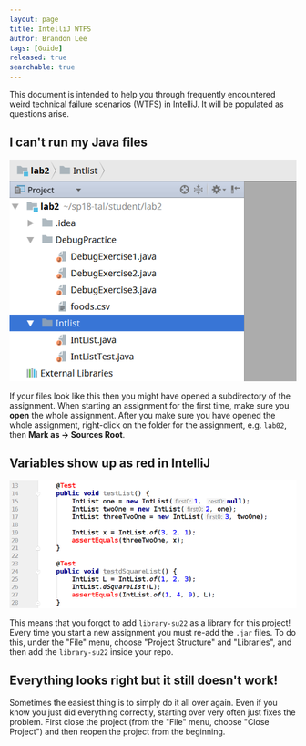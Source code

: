 ```yaml
---
layout: page
title: IntelliJ WTFS
author: Brandon Lee
tags: [Guide]
released: true
searchable: true
---
```


This document is intended to help you through frequently encountered weird
technical failure scenarios (WTFS) in IntelliJ. It will be populated as
questions arise.

## I can't run my Java files

![IntelliJ Import Error](img/intellij-import-error.png)

If your files look like this then you might have opened a subdirectory of the assignment.
When starting an assignment for the first time, make sure you **open** the whole assignment.
After you make sure you have opened the whole assignment, right-click on the folder for the assignment, e.g. `lab02`, then **Mark as -> Sources Root**.

## Variables show up as red in IntelliJ

![IntelliJ Missing Jar Files](img/intellij-missing-javalib.png)

This means that you forgot to add `library-su22` as a library for this project!
Every time you start a new assignment you must re-add the `.jar` files. To do this,
under the "File" menu, choose "Project Structure" and "Libraries", and then add
the `library-su22` inside your repo.

## Everything looks right but it still doesn't work!

Sometimes the easiest thing is to simply do it all over again. Even if you know
you just did everything correctly, starting over very often just fixes the
problem. First close the project (from the "File" menu, choose "Close Project")
and then reopen the project from the beginning.

